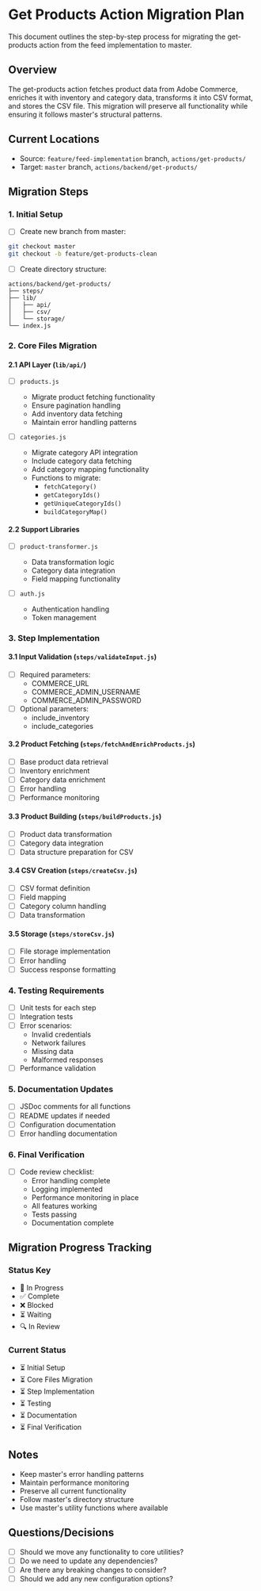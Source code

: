 # Get Products Action Migration Plan

This document outlines the step-by-step process for migrating the get-products action from the feed implementation to master.

## Overview

The get-products action fetches product data from Adobe Commerce, enriches it with inventory and category data, transforms it into CSV format, and stores the CSV file. This migration will preserve all functionality while ensuring it follows master's structural patterns.

## Current Locations
- Source: `feature/feed-implementation` branch, `actions/get-products/`
- Target: `master` branch, `actions/backend/get-products/`

## Migration Steps

### 1. Initial Setup

- [ ] Create new branch from master:
```bash
git checkout master
git checkout -b feature/get-products-clean
```

- [ ] Create directory structure:
```
actions/backend/get-products/
├── steps/
├── lib/
│   ├── api/
│   ├── csv/
│   └── storage/
└── index.js
```

### 2. Core Files Migration

#### 2.1 API Layer (`lib/api/`)

- [ ] `products.js`
  * Migrate product fetching functionality
  * Ensure pagination handling
  * Add inventory data fetching
  * Maintain error handling patterns

- [ ] `categories.js`
  * Migrate category API integration
  * Include category data fetching
  * Add category mapping functionality
  * Functions to migrate:
    - `fetchCategory()`
    - `getCategoryIds()`
    - `getUniqueCategoryIds()`
    - `buildCategoryMap()`

#### 2.2 Support Libraries

- [ ] `product-transformer.js`
  * Data transformation logic
  * Category data integration
  * Field mapping functionality

- [ ] `auth.js`
  * Authentication handling
  * Token management

### 3. Step Implementation

#### 3.1 Input Validation (`steps/validateInput.js`)
- [ ] Required parameters:
  * COMMERCE_URL
  * COMMERCE_ADMIN_USERNAME
  * COMMERCE_ADMIN_PASSWORD
- [ ] Optional parameters:
  * include_inventory
  * include_categories

#### 3.2 Product Fetching (`steps/fetchAndEnrichProducts.js`)
- [ ] Base product data retrieval
- [ ] Inventory enrichment
- [ ] Category data enrichment
- [ ] Error handling
- [ ] Performance monitoring

#### 3.3 Product Building (`steps/buildProducts.js`)
- [ ] Product data transformation
- [ ] Category data integration
- [ ] Data structure preparation for CSV

#### 3.4 CSV Creation (`steps/createCsv.js`)
- [ ] CSV format definition
- [ ] Field mapping
- [ ] Category column handling
- [ ] Data transformation

#### 3.5 Storage (`steps/storeCsv.js`)
- [ ] File storage implementation
- [ ] Error handling
- [ ] Success response formatting

### 4. Testing Requirements

- [ ] Unit tests for each step
- [ ] Integration tests
- [ ] Error scenarios:
  * Invalid credentials
  * Network failures
  * Missing data
  * Malformed responses
- [ ] Performance validation

### 5. Documentation Updates

- [ ] JSDoc comments for all functions
- [ ] README updates if needed
- [ ] Configuration documentation
- [ ] Error handling documentation

### 6. Final Verification

- [ ] Code review checklist:
  * Error handling complete
  * Logging implemented
  * Performance monitoring in place
  * All features working
  * Tests passing
  * Documentation complete

## Migration Progress Tracking

### Status Key
- 🔄 In Progress
- ✅ Complete
- ❌ Blocked
- ⏳ Waiting
- 🔍 In Review

### Current Status
- ⏳ Initial Setup
- ⏳ Core Files Migration
- ⏳ Step Implementation
- ⏳ Testing
- ⏳ Documentation
- ⏳ Final Verification

## Notes

- Keep master's error handling patterns
- Maintain performance monitoring
- Preserve all current functionality
- Follow master's directory structure
- Use master's utility functions where available

## Questions/Decisions

- [ ] Should we move any functionality to core utilities?
- [ ] Do we need to update any dependencies?
- [ ] Are there any breaking changes to consider?
- [ ] Should we add any new configuration options? 